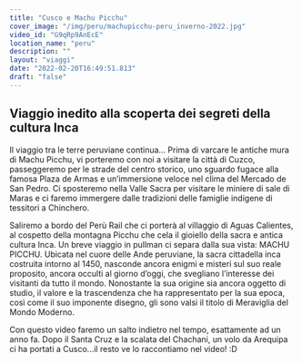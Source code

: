 ```yaml
---
title: "Cusco e Machu Picchu"
cover_image: "/img/peru/machupicchu-peru_inverno-2022.jpg"
video_id: "G9qRp9AnEcE"
location_name: "peru"
description: ""
layout: "viaggi"
date: "2022-02-20T16:49:51.813"
draft: "false"
---
```


## Viaggio inedito alla scoperta dei segreti della cultura Inca

Il viaggio tra le terre peruviane continua...
Prima di varcare le antiche mura di Machu Picchu,  vi porteremo con noi a visitare la città di Cuzco, passeggeremo per le strade del centro storico, uno sguardo fugace alla famosa Plaza de Armas e un’immersione veloce nel clima del Mercado de San Pedro. Ci sposteremo nella Valle Sacra per visitare le miniere di sale di Maras e ci faremo immergere dalle tradizioni delle famiglie indigene di tessitori a Chinchero.

Saliremo a bordo del Perù Rail che ci porterà al villaggio di Aguas Calientes, al cospetto della montagna Picchu che cela il gioiello della sacra e antica cultura Inca. Un breve viaggio in pullman ci separa dalla sua vista: MACHU PICCHU.
Ubicata nel cuore delle Ande peruviane, la sacra cittadella inca costruita intorno al 1450, nasconde ancora enigmi e misteri sul suo reale proposito, ancora occulti al giorno d’oggi, che svegliano l’interesse dei visitanti da tutto il mondo. Nonostante la sua origine sia ancora oggetto di studio, il valore e la trascendenza che ha rappresentato per la sua epoca, così come il suo imponente disegno, gli sono valsi il titolo di Meraviglia del Mondo Moderno.

Con questo video faremo un salto indietro nel tempo, esattamente ad un anno fa.  Dopo il Santa Cruz e la scalata del Chachani,  un volo da Arequipa ci ha portati a Cusco...il resto ve lo raccontiamo nel video! :D